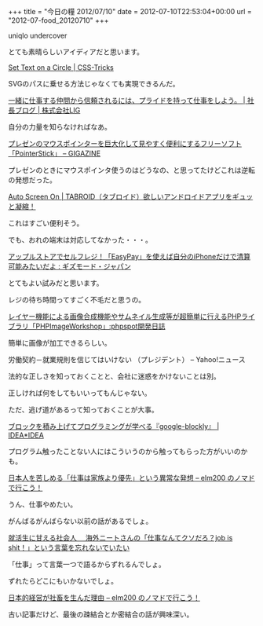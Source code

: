 +++
title = "今日の糧 2012/07/10"
date = 2012-07-10T22:53:04+00:00
url = "2012-07-food_20120710"
+++

<section> 

<div>
  uniqlo undercover
</div>

とても素晴らしいアイディアだと思います。 </section> <section> 

<div>
  <a href="http://css-tricks.com/set-text-on-a-circle/">Set Text on a Circle | CSS-Tricks</a>
</div>

SVGのパスに乗せる方法じゃなくても実現できるんだ。 </section> <section> 

<div>
  <a href="http://liginc.co.jp/president/archives/4638">一緒に仕事する仲間から信頼されるには、プライドを持って仕事をしよう。 | 社長ブログ | 株式会社LIG</a>
</div>

自分の力量を知らなければなあ。 </section> <section> 

<div>
  <a href="http://gigazine.net/news/20120709-pointerstick/">プレゼンのマウスポインターを巨大化して見やすく便利にするフリーソフト「PointerStick」 &#8211; GIGAZINE</a>
</div>

プレゼンのときにマウスポインタ使うのはどうなの、と思ってたけどこれは逆転の発想だった。 </section> <section> 

<div>
  <a href="http://www.tabroid.jp/app/tools/2012/07/com.omd.autoscreenon.html">Auto Screen On | TABROID（タブロイド）欲しいアンドロイドアプリをギュッと凝縮！</a>
</div>

これはすごい便利そう。
  
でも、おれの端末は対応してなかった・・・。 </section> <section> 

<div>
  <a href="http://www.gizmodo.jp/2012/07/easypayiphone.html">アップルストアでセルフレジ！「EasyPay」を使えば自分のiPhoneだけで清算可能みたいだよ : ギズモード・ジャパン</a>
</div>

とてもよい試みだと思います。
  
レジの待ち時間ってすごく不毛だと思うの。 </section> <section> 

<div>
  <a href="http://phpspot.org/blog/archives/2012/07/phpphpimagework.html">レイヤー機能による画像合成機能やサムネイル生成等が超簡単に行えるPHPライブラリ「PHPImageWorkshop」:phpspot開発日誌</a>
</div>

簡単に画像が加工できるらしい。 </section> <section> 

<div>
  労働契約－就業規則を信じてはいけない （プレジデント） &#8211; Yahoo!ニュース
</div>

法的な正しさを知っておくことと、会社に迷惑をかけないことは別。
  
正しければ何をしてもいいってもんじゃない。
  
ただ、逃げ道があるって知っておくことが大事。 </section> <section> 

<div>
  <a href="http://www.ideaxidea.com/archives/2012/06/google_blockly.html">ブロックを積み上げてプログラミングが学べる『google-blockly』 | IDEA*IDEA</a>
</div>

プログラム触ったことない人にはこういうのから触ってもらった方がいいのかも。 </section> <section> 

<div>
  <a href="http://d.hatena.ne.jp/elm200/20100426/1272289840">日本人を苦しめる「仕事は家族より優先」という異常な発想 &#8211; elm200 のノマドで行こう！</a>
</div>

うん、仕事やめたい。
  
がんばるがんばらない以前の話があるでしょ。 </section> <section> 

<div>
  <a href="http://lingmu12261226.blog10.fc2.com/blog-entry-137.html">就活生に甘える社会人　 海外ニートさんの「仕事なんてクソだろ？job is shit！」という言葉を忘れないでいたい</a>
</div>

「仕事」って言葉一つで語るからずれるんでしょ。
  
ずれたらどこにもいかないでしょ。 </section> <section> 

<div>
  <a href="http://d.hatena.ne.jp/elm200/20090711/1247288309">日本的経営が社畜を生んだ理由 &#8211; elm200 のノマドで行こう！</a>
</div>

古い記事だけど、最後の疎結合とか密結合の話が興味深い。 </section>